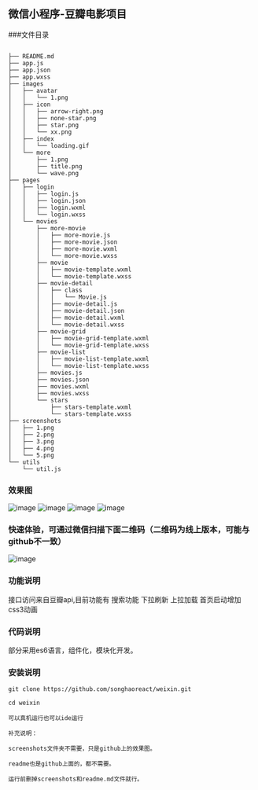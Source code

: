## 微信小程序-豆瓣电影项目
###文件目录

```

├── README.md
├── app.js
├── app.json
├── app.wxss
├── images
│   ├── avatar
│   │   └── 1.png
│   ├── icon
│   │   ├── arrow-right.png
│   │   ├── none-star.png
│   │   ├── star.png
│   │   └── xx.png
│   ├── index
│   │   └── loading.gif
│   └── more
│       ├── 1.png
│       ├── title.png
│       └── wave.png
├── pages
│   ├── login
│   │   ├── login.js
│   │   ├── login.json
│   │   ├── login.wxml
│   │   └── login.wxss
│   └── movies
│       ├── more-movie
│       │   ├── more-movie.js
│       │   ├── more-movie.json
│       │   ├── more-movie.wxml
│       │   └── more-movie.wxss
│       ├── movie
│       │   ├── movie-template.wxml
│       │   └── movie-template.wxss
│       ├── movie-detail
│       │   ├── class
│       │   │   └── Movie.js
│       │   ├── movie-detail.js
│       │   ├── movie-detail.json
│       │   ├── movie-detail.wxml
│       │   └── movie-detail.wxss
│       ├── movie-grid
│       │   ├── movie-grid-template.wxml
│       │   └── movie-grid-template.wxss
│       ├── movie-list
│       │   ├── movie-list-template.wxml
│       │   └── movie-list-template.wxss
│       ├── movies.js
│       ├── movies.json
│       ├── movies.wxml
│       ├── movies.wxss
│       └── stars
│           ├── stars-template.wxml
│           └── stars-template.wxss
├── screenshots
│   ├── 1.png
│   ├── 2.png
│   ├── 3.png
│   ├── 4.png
│   └── 5.png
└── utils
    └── util.js
```
### 效果图
![image](https://github.com/songhaoreact/weixin/blob/master/screenshots/1.png)
![image](https://github.com/songhaoreact/weixin/blob/master/screenshots/2.png)
![image](https://github.com/songhaoreact/weixin/blob/master/screenshots/3.png)
![image](https://github.com/songhaoreact/weixin/blob/master/screenshots/5.png)
### 快速体验，可通过微信扫描下面二维码（二维码为线上版本，可能与github不一致）
![image](https://github.com/songhaoreact/weixin/blob/master/screenshots/4.png)
### 功能说明
接口访问来自豆瓣api,目前功能有
搜索功能
下拉刷新
上拉加载
首页启动增加css3动画
### 代码说明
部分采用es6语言，组件化，模块化开发。
### 安装说明

```
git clone https://github.com/songhaoreact/weixin.git

cd weixin

可以真机运行也可以ide运行

补充说明：

screenshots文件夹不需要，只是github上的效果图。

readme也是github上面的，都不需要。

运行前删掉screenshots和readme.md文件就行。


```

